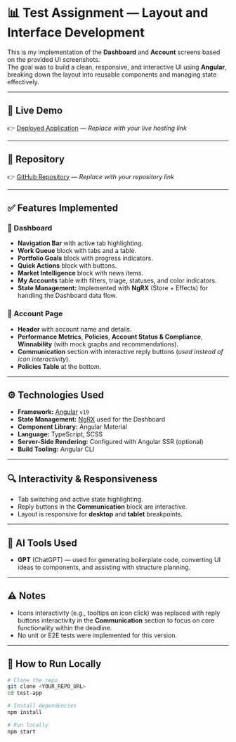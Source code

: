 # 📊 Test Assignment — Layout and Interface Development

This is my implementation of the **Dashboard** and **Account** screens based on the provided UI screenshots.  
The goal was to build a clean, responsive, and interactive UI using **Angular**, breaking down the layout into reusable components and managing state effectively.

---

## 🚀 Live Demo

👉 [Deployed Application](#) — *Replace with your live hosting link*

---

## 📂 Repository

👉 [GitHub Repository](#) — *Replace with your repository link*

---

## ✅ Features Implemented

### 📌 Dashboard
- **Navigation Bar** with active tab highlighting.
- **Work Queue** block with tabs and a table.
- **Portfolio Goals** block with progress indicators.
- **Quick Actions** block with buttons.
- **Market Intelligence** block with news items.
- **My Accounts** table with filters, triage, statuses, and color indicators.
- **State Management:** Implemented with **NgRX** (Store + Effects) for handling the Dashboard data flow.

### 📌 Account Page
- **Header** with account name and details.
- **Performance Metrics**, **Policies**, **Account Status & Compliance**, **Winnability** (with mock graphs and recommendations).
- **Communication** section with interactive reply buttons (*used instead of icon interactivity*).
- **Policies Table** at the bottom.

---

## ⚙️ Technologies Used

- **Framework:** [Angular](https://angular.io/) `v19`
- **State Management:** [NgRX](https://ngrx.io/) used for the Dashboard
- **Component Library:** Angular Material
- **Language:** TypeScript, SCSS
- **Server-Side Rendering:** Configured with Angular SSR (optional)
- **Build Tooling:** Angular CLI

---

## 🔍 Interactivity & Responsiveness

- Tab switching and active state highlighting.
- Reply buttons in the **Communication** block are interactive.
- Layout is responsive for **desktop** and **tablet** breakpoints.

---

## 🤖 AI Tools Used

- **GPT** (ChatGPT) — used for generating boilerplate code, converting UI ideas to components, and assisting with structure planning.

---

## ⚠️ Notes

- Icons interactivity (e.g., tooltips on icon click) was replaced with reply buttons interactivity in the **Communication** section to focus on core functionality within the deadline.
- No unit or E2E tests were implemented for this version.

---

## 📜 How to Run Locally

```bash
# Clone the repo
git clone <YOUR_REPO_URL>
cd test-app

# Install dependencies
npm install

# Run locally
npm start
